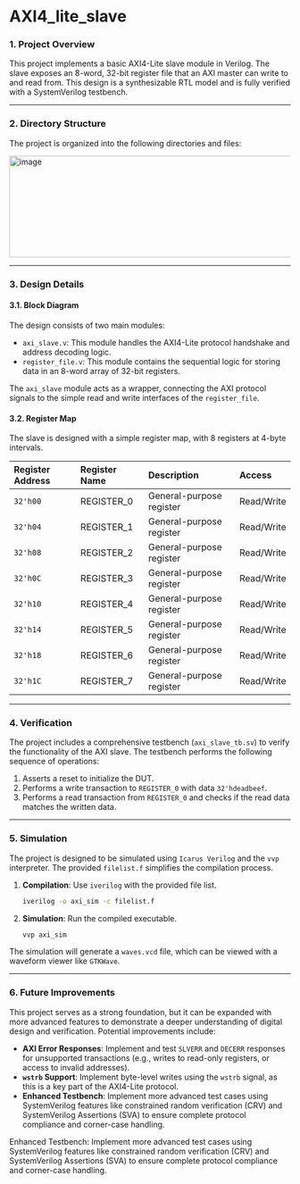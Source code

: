# AXI4_lite_slave

### **1. Project Overview**

This project implements a basic AXI4-Lite slave module in Verilog. The slave exposes an 8-word, 32-bit register file that an AXI master can write to and read from. This design is a synthesizable RTL model and is fully verified with a SystemVerilog testbench.

---

### **2. Directory Structure**

The project is organized into the following directories and files:

<img width="632" height="182" alt="image" src="https://github.com/user-attachments/assets/500ee4c8-cffa-4007-8754-0e755a0512e7" />

---

### **3. Design Details**

#### **3.1. Block Diagram**
The design consists of two main modules:
* `axi_slave.v`: This module handles the AXI4-Lite protocol handshake and address decoding logic.
* `register_file.v`: This module contains the sequential logic for storing data in an 8-word array of 32-bit registers.

The `axi_slave` module acts as a wrapper, connecting the AXI protocol signals to the simple read and write interfaces of the `register_file`.

#### **3.2. Register Map**
The slave is designed with a simple register map, with 8 registers at 4-byte intervals.

| Register Address | Register Name | Description | Access |
| :--------------- | :------------ | :---------- | :----- |
| `32'h00`         | REGISTER_0    | General-purpose register | Read/Write |
| `32'h04`         | REGISTER_1    | General-purpose register | Read/Write |
| `32'h08`         | REGISTER_2    | General-purpose register | Read/Write |
| `32'h0C`         | REGISTER_3    | General-purpose register | Read/Write |
| `32'h10`         | REGISTER_4    | General-purpose register | Read/Write |
| `32'h14`         | REGISTER_5    | General-purpose register | Read/Write |
| `32'h18`         | REGISTER_6    | General-purpose register | Read/Write |
| `32'h1C`         | REGISTER_7    | General-purpose register | Read/Write |

---

### **4. Verification**

The project includes a comprehensive testbench (`axi_slave_tb.sv`) to verify the functionality of the AXI slave. The testbench performs the following sequence of operations:

1.  Asserts a reset to initialize the DUT.
2.  Performs a write transaction to `REGISTER_0` with data `32'hdeadbeef`.
3.  Performs a read transaction from `REGISTER_0` and checks if the read data matches the written data.

---

### **5. Simulation**

The project is designed to be simulated using `Icarus Verilog` and the `vvp` interpreter. The provided `filelist.f` simplifies the compilation process.

1.  **Compilation**: Use `iverilog` with the provided file list.
    ```bash
    iverilog -o axi_sim -c filelist.f
    ```

2.  **Simulation**: Run the compiled executable.
    ```bash
    vvp axi_sim
    ```

The simulation will generate a `waves.vcd` file, which can be viewed with a waveform viewer like `GTKWave`.

---

### **6. Future Improvements**

This project serves as a strong foundation, but it can be expanded with more advanced features to demonstrate a deeper understanding of digital design and verification. Potential improvements include:

* **AXI Error Responses**: Implement and test `SLVERR` and `DECERR` responses for unsupported transactions (e.g., writes to read-only registers, or access to invalid addresses).
* **`wstrb` Support**: Implement byte-level writes using the `wstrb` signal, as this is a key part of the AXI4-Lite protocol.
* **Enhanced Testbench**: Implement more advanced test cases using SystemVerilog features like constrained random verification (CRV) and SystemVerilog Assertions (SVA) to ensure complete protocol compliance and corner-case handling.

Enhanced Testbench: Implement more advanced test cases using SystemVerilog features like constrained random verification (CRV) and SystemVerilog Assertions (SVA) to ensure complete protocol compliance and corner-case handling.

